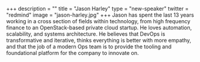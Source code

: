 +++
description = ""
title = "Jason Harley"
type = "new-speaker"
twitter = "redmind"
image = "jason-harley.jpg"
+++
Jason has spent the last 13 years working in a cross section of fields within technology, from high frequency finance to an OpenStack-based private cloud startup. He loves automation, scalability, and systems architecture. He believes that DevOps is transformative and iterative, thinks everything is better with more empathy, and that the job of a modern Ops team is to provide the tooling and foundational platform for the company to innovate on.